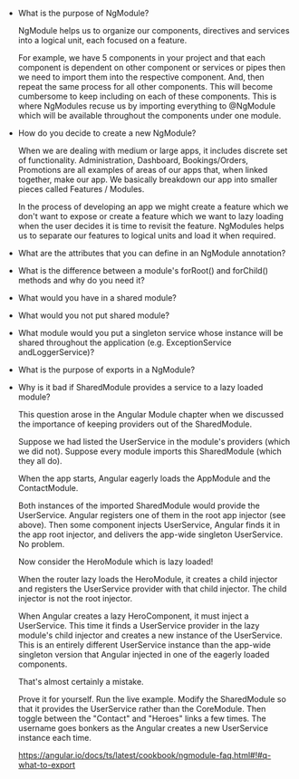 * What is the purpose of NgModule?
  
  NgModule helps us to organize our components, directives and services into a logical unit, each focused on a feature.
  
  For example, we have 5 components in your project and that each component is dependent on other component or services or pipes then we   need to import them into the respective component. And, then repeat the same process for all other components. This will become         cumbersome to keep including on each of these components. This is where NgModules recuse us by importing everything to @NgModule which   will be available throughout the components under one module. 
  
* How do you decide to create a new NgModule?
  
  When we are dealing with medium or large apps, it includes discrete set of functionality. Administration, Dashboard, Bookings/Orders,   Promotions are all examples of areas of our apps that, when linked together, make our app. We basically breakdown our app into smaller   pieces called Features / Modules. 
  
  In the process of developing an app we might create a feature which we don't want to expose or create a feature which we want to lazy   loading when the user decides it is time to revisit the feature. NgModules helps us to separate our features to logical units and load   it when required.
 
* What are the attributes that you can define in an NgModule annotation?
* What is the difference between a module's forRoot() and forChild() methods and why do you need it?
* What would you have in a shared module?
* What would you not put shared module?
* What module would you put a singleton service whose instance will be shared throughout the application (e.g. ExceptionService andLoggerService)?
* What is the purpose of exports in a NgModule?

* Why is it bad if SharedModule provides a service to a lazy loaded module?

  This question arose in the Angular Module chapter when we discussed the importance of keeping providers out of the SharedModule.

  Suppose we had listed the UserService in the module's providers (which we did not). Suppose every module imports this SharedModule (which they all do).

  When the app starts, Angular eagerly loads the AppModule and the ContactModule.

  Both instances of the imported SharedModule would provide the UserService. Angular registers one of them in the root app injector (see above). Then some component injects UserService, Angular finds it in the app root injector, and delivers the app-wide singleton UserService. No problem.

  Now consider the HeroModule which is lazy loaded!

  When the router lazy loads the HeroModule, it creates a child injector and registers the UserService provider with that child injector. The child injector is not the root injector.

  When Angular creates a lazy HeroComponent, it must inject a UserService. This time it finds a UserService provider in the lazy module's child injector and creates a new instance of the UserService. This is an entirely different UserService instance than the app-wide singleton version that Angular injected in one of the eagerly loaded components.

  That's almost certainly a mistake.

  Prove it for yourself. Run the live example. Modify the SharedModule so that it provides the UserService rather than the CoreModule. Then toggle between the "Contact" and "Heroes" links a few times. The username goes bonkers as the Angular creates a new UserService instance each time.

  https://angular.io/docs/ts/latest/cookbook/ngmodule-faq.html#!#q-what-to-export
